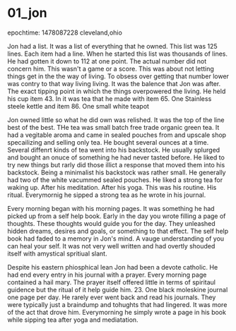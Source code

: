 # 01_jon

epochtime: 1478087228 cleveland,ohio

Jon had a list. It was a list of everything that he owned. This list was 125 lines. Each item had a line. When he started this list was thousands of lines. He had gotten it down to 112 at one point. The actual number did not concern him. This wasn't a game or a score. This was about not letting things get in the the way of living. To obsess over getting that number lower was contry to that way living living. It was the balence that Jon was after. The exact tipping point in which the things overpowered the living. He held his cup item 43. In it was tea that he made with item 
65. One Stainless steele kettle 
and item 
86. One small white teapot
 
Jon owned little so what he did own was relished. It was the top of the line best of the best. THe tea was small batch free trade organic green tea. It had a vegitable aroma and came in sealed pouches from and upscale shop specailizing and selling only tea. He bought several ounces at a time. Several diffenrt kinds of tea went into his backstock. He usually splurged and bought an onuce of something he had never tasted before. He liked to try new things but rarly did those illict a response that moved them into his backstock. Being a minimalist his backstock was rather small. He generally had two of the white vacummed sealed pouches. He liked a strong tea for waking up. After his meditation. After his yoga. This was his routine. His ritual. Everymornig he sipped a strong tea as he wrote in his journal. 

Every morning began with his morning pages. It was something he had picked up from a self help book. Early in the day you wrote filling a page of thoughts. These thoughts would guide you for the day. They unleashed hidden dreams, desires and goals, or something to that effect. The self help book had faded to a memory in Jon's mind. A vauge understanding of you can heal your self. It was not very well written and had overtly shouded itself with amystical spritiual slant.

Despite his eastern phiosphical lean Jon had been a devote catholic. He had end every entry in his journal with a prayer. Every morning page contained a hail mary. The prayer itself offered little in terms of spiritaul guidence but the ritual of it help guide him. 
23. One black moleskine journal one page per day.
He rarely ever went back and read his journals. They were typically just a braindump and tohughts that had lingered. It was more of the act that drove him. Everymorning he simply wrote a page in his book while sipping tea after yoga and mediatation.   
